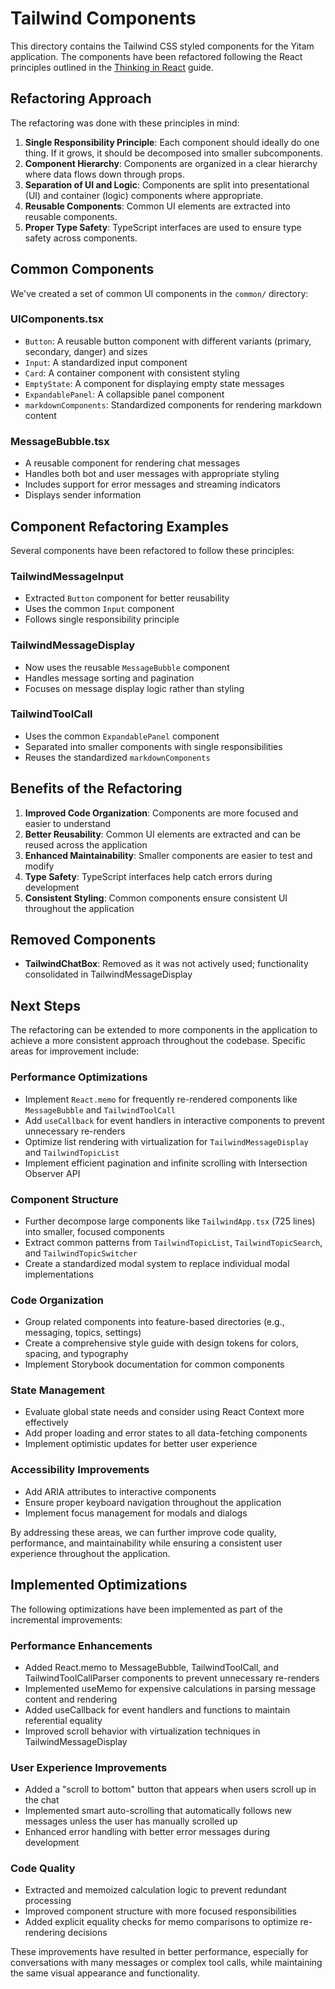 # Tailwind Components

This directory contains the Tailwind CSS styled components for the Yitam application. The components have been refactored following the React principles outlined in the [Thinking in React](https://react.dev/learn/thinking-in-react) guide.

## Refactoring Approach

The refactoring was done with these principles in mind:

1. **Single Responsibility Principle**: Each component should ideally do one thing. If it grows, it should be decomposed into smaller subcomponents.
2. **Component Hierarchy**: Components are organized in a clear hierarchy where data flows down through props.
3. **Separation of UI and Logic**: Components are split into presentational (UI) and container (logic) components where appropriate.
4. **Reusable Components**: Common UI elements are extracted into reusable components.
5. **Proper Type Safety**: TypeScript interfaces are used to ensure type safety across components.

## Common Components

We've created a set of common UI components in the `common/` directory:

### UIComponents.tsx
- `Button`: A reusable button component with different variants (primary, secondary, danger) and sizes
- `Input`: A standardized input component
- `Card`: A container component with consistent styling
- `EmptyState`: A component for displaying empty state messages
- `ExpandablePanel`: A collapsible panel component
- `markdownComponents`: Standardized components for rendering markdown content

### MessageBubble.tsx
- A reusable component for rendering chat messages
- Handles both bot and user messages with appropriate styling
- Includes support for error messages and streaming indicators
- Displays sender information

## Component Refactoring Examples

Several components have been refactored to follow these principles:

### TailwindMessageInput

- Extracted `Button` component for better reusability
- Uses the common `Input` component
- Follows single responsibility principle

### TailwindMessageDisplay

- Now uses the reusable `MessageBubble` component
- Handles message sorting and pagination
- Focuses on message display logic rather than styling

### TailwindToolCall

- Uses the common `ExpandablePanel` component
- Separated into smaller components with single responsibilities
- Reuses the standardized `markdownComponents`

## Benefits of the Refactoring

1. **Improved Code Organization**: Components are more focused and easier to understand
2. **Better Reusability**: Common UI elements are extracted and can be reused across the application
3. **Enhanced Maintainability**: Smaller components are easier to test and modify
4. **Type Safety**: TypeScript interfaces help catch errors during development
5. **Consistent Styling**: Common components ensure consistent UI throughout the application

## Removed Components

- **TailwindChatBox**: Removed as it was not actively used; functionality consolidated in TailwindMessageDisplay

## Next Steps

The refactoring can be extended to more components in the application to achieve a more consistent approach throughout the codebase. Specific areas for improvement include:

### Performance Optimizations
- Implement `React.memo` for frequently re-rendered components like `MessageBubble` and `TailwindToolCall`
- Add `useCallback` for event handlers in interactive components to prevent unnecessary re-renders
- Optimize list rendering with virtualization for `TailwindMessageDisplay` and `TailwindTopicList`
- Implement efficient pagination and infinite scrolling with Intersection Observer API

### Component Structure
- Further decompose large components like `TailwindApp.tsx` (725 lines) into smaller, focused components
- Extract common patterns from `TailwindTopicList`, `TailwindTopicSearch`, and `TailwindTopicSwitcher`
- Create a standardized modal system to replace individual modal implementations

### Code Organization
- Group related components into feature-based directories (e.g., messaging, topics, settings)
- Create a comprehensive style guide with design tokens for colors, spacing, and typography
- Implement Storybook documentation for common components

### State Management
- Evaluate global state needs and consider using React Context more effectively
- Add proper loading and error states to all data-fetching components
- Implement optimistic updates for better user experience

### Accessibility Improvements
- Add ARIA attributes to interactive components
- Ensure proper keyboard navigation throughout the application
- Implement focus management for modals and dialogs

By addressing these areas, we can further improve code quality, performance, and maintainability while ensuring a consistent user experience throughout the application.

## Implemented Optimizations

The following optimizations have been implemented as part of the incremental improvements:

### Performance Enhancements
- Added React.memo to MessageBubble, TailwindToolCall, and TailwindToolCallParser components to prevent unnecessary re-renders
- Implemented useMemo for expensive calculations in parsing message content and rendering
- Added useCallback for event handlers and functions to maintain referential equality
- Improved scroll behavior with virtualization techniques in TailwindMessageDisplay

### User Experience Improvements
- Added a "scroll to bottom" button that appears when users scroll up in the chat
- Implemented smart auto-scrolling that automatically follows new messages unless the user has manually scrolled up
- Enhanced error handling with better error messages during development

### Code Quality
- Extracted and memoized calculation logic to prevent redundant processing
- Improved component structure with more focused responsibilities
- Added explicit equality checks for memo comparisons to optimize re-rendering decisions

These improvements have resulted in better performance, especially for conversations with many messages or complex tool calls, while maintaining the same visual appearance and functionality. 